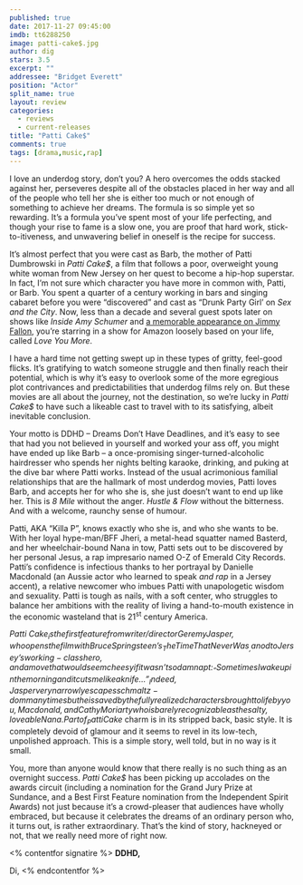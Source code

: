 ```yaml
---
published: true
date: 2017-11-27 09:45:00
imdb: tt6288250
image: patti-cake$.jpg
author: dig
stars: 3.5
excerpt: ""
addressee: "Bridget Everett"
position: "Actor"
split_name: true
layout: review
categories: 
  - reviews
  - current-releases
title: "Patti Cake$"
comments: true
tags: [drama,music,rap]
---
```

I love an underdog story, don’t you? A hero overcomes the odds stacked against her, perseveres despite all of the obstacles placed in her way and all of the people who tell her she is either too much or not enough of something to achieve her dreams. The formula is so simple yet so rewarding. It’s a formula you’ve spent most of your life perfecting, and though your rise to fame is a slow one, you are proof that hard work, stick-to-itiveness, and unwavering belief in oneself is the recipe for success.

It’s almost perfect that you were cast as Barb, the mother of Patti Dumbrowski in _Patti Cake$_, a film that follows a poor, overweight young white woman from New Jersey on her quest to become a hip-hop superstar.  In fact, I’m not sure which character you have more in common with, Patti, or Barb. You spent a quarter of a century working in bars and singing cabaret before you were “discovered” and cast as “Drunk Party Girl’ on _Sex and the City_. Now, less than a decade and several guest spots later on shows like _Inside Amy Schumer_ and [a memorable appearance on Jimmy Fallon](https://www.youtube.com/watch?v=K8Ab-PuF1DY), you’re starring in a show for Amazon loosely based on your life, called _Love You More_.

I have a hard time not getting swept up in these types of gritty, feel-good flicks.  It’s gratifying to watch someone struggle and then finally reach their potential, which is why it’s easy to overlook some of the more egregious plot contrivances and predictabilities that underdog films rely on. But these movies are all about the journey, not the destination, so we’re lucky in _Patti Cake$_ to have such a likeable cast to travel with to its satisfying, albeit inevitable conclusion.

Your motto is DDHD – Dreams Don’t Have Deadlines, and it’s easy to see that had you not believed in yourself and worked your ass off, you might have ended up like Barb – a once-promising singer-turned-alcoholic hairdresser who spends her nights belting karaoke, drinking, and puking at the dive bar where Patti works. Instead of the usual acrimonious familial relationships that are the hallmark of most underdog movies, Patti loves Barb, and accepts her for who she is, she just doesn’t want to end up like her. This is _8 Mile_ without the anger. _Hustle & Flow_ without the bitterness. And with a welcome, raunchy sense of humour.

Patti, AKA “Killa P”, knows exactly who she is, and who she wants to be. With her loyal hype-man/BFF Jheri, a metal-head squatter named Basterd, and her wheelchair-bound Nana in tow, Patti sets out to be discovered by her personal Jesus, a rap impresario named O-Z of Emerald City Records. Patti’s confidence is infectious thanks to her portrayal by Danielle Macdonald (an Aussie actor who learned to speak _and rap_ in a Jersey accent), a relative newcomer who imbues Patti with unapologetic wisdom and sexuality. Patti is tough as nails, with a soft center, who struggles to balance her ambitions with the reality of living a hand-to-mouth existence in the economic wasteland that is 21<sup>st</sup> century America.

_Patti Cake$_ is the first feature from writer/director Geremy Jasper, who opens the film with Bruce Springsteen’s _The Time That Never Was_, a nod to Jersey’s working-class hero, and a move that would seem cheesy if it wasn’t so damn apt: _“Sometimes I wake up in the morning and it cuts me like a knife…”_ Indeed, Jasper very narrowly escapes schmaltz-dom many times but he is saved by the fully realized characters brought to life by you, Macdonald, and Cathy Moriarty who is barely recognizable as the salty, loveable Nana. Part of _Patti Cake$_ charm is in its stripped back, basic style. It is completely devoid of glamour and it seems to revel in its low-tech, unpolished approach. This is a simple story, well told, but in no way is it small.

You, more than anyone would know that there really is no such thing as an overnight success. _Patti Cake$_ has been picking up accolades on the awards circuit (including a nomination for the Grand Jury Prize at Sundance, and a Best First Feature nomination from the Independent Spirit Awards) not just because it’s a crowd-pleaser that audiences have wholly embraced, but because it celebrates the dreams of an ordinary person who, it turns out, is rather extraordinary. That’s the kind of story, hackneyed or not, that we really need more of right now.

<% contentfor signatire %>
**DDHD,**

Di,
<% endcontentfor %>